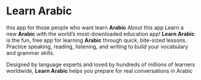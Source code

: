 # Learn Arabic
this app for those people who want learn <b>Arabic</b>
About this app
Learn a new <b>Arabic</b> with the world’s most-downloaded education app! <b> Learn Arabic </b> is the fun, free app for learning <b>Arabic</b> through quick, bite-sized lessons. Practice speaking, reading, listening, and writing to build your vocabulary and grammar skills.

Designed by language experts and loved by hundreds of millions of learners worldwide, <b> Learn Arabic </b> helps you prepare for real conversations in Arabic
